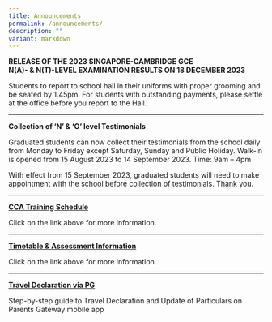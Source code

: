 ```yaml
---
title: Announcements
permalink: /announcements/
description: ""
variant: markdown
---
```

**RELEASE OF THE 2023 SINGAPORE-CAMBRIDGE GCE**  
**N(A)- & N(T)-LEVEL EXAMINATION RESULTS ON 18 DECEMBER 2023**

Students to report to school hall in their uniforms with proper grooming and be seated by 1.45pm. For students with outstanding payments, please settle at the office before you report to the Hall.

___

**Collection of ‘N’ & ‘O’ level Testimonials**

Graduated students can now collect their testimonials from the school daily from Monday to Friday except Saturday, Sunday and Public Holiday.
Walk-in is opened from 15 August 2023 to 14 September 2023.
Time:  9am – 4pm 

With effect from 15 September 2023, graduated students will need to make appointment with the school before collection of testimonials. Thank you.

---

[**CCA Training Schedule**](https://moe-sengkangsec-staging.netlify.app/co-curriculum/co-curricular-activities-cca)

Click on the link above for more information.

---

[**Timetable & Assessment Information**](https://moe-sengkangsec-staging.netlify.app/curriculum/instructional-programme-ip/timetable-and-assessment)

Click on the link above for more information.

---

[**Travel Declaration via PG**](/files/Resources%20for%20parents/Instructions_for_Travel_Declaration_on_PG.pdf)

Step-by-step guide to Travel Declaration and Update of Particulars on Parents Gateway mobile app